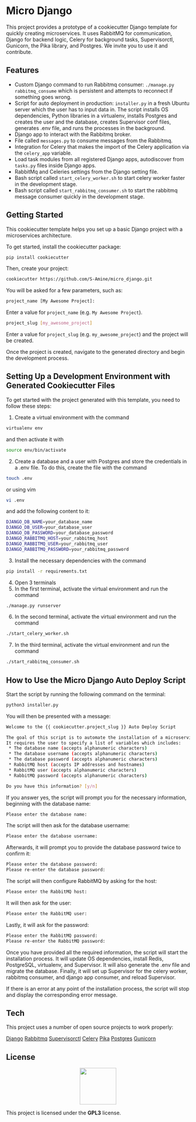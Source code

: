 # Micro Django 

This project provides a prototype of a cookiecutter Django template for quickly creating microservices. It uses RabbitMQ for communication, Django for backend logic, Celery for background tasks, Supervisorctl, Gunicorn, the Pika library, and Postgres. We invite you to use it and contribute.

## Features

* Custom Django command to run Rabbitmq consumer: `./manage.py rabbitmq_consume` which is persistent and attempts to reconnect if something goes wrong.
* Script for auto deployment in production: `installer.py` in a fresh Ubuntu server which the user has to input data in. The script installs OS dependencies, Python libraries in a virtualenv, installs Postgres and creates the user and the database, creates Supervisor conf files, generates .env file, and runs the processes in the background.
* Django app to interact with the Rabbitmq broker.
* File called `messages.py` to consume messages from the Rabbitmq.
* Integration for Celery that makes the import of the Celery application via the `celery_app` variable.
* Load task modules from all registered Django apps, autodiscover from `tasks.py` files inside Django apps.
* RabbitMq and Celeries settings from the Django setting file.
* Bash script called `start_celery_worker.sh` to start celery worker faster in the development stage.
* Bash script called `start_rabbitmq_consumer.sh` to start the rabbitmq message consumer quickly in the development stage.

## Getting Started

This cookiecutter template helps you set up a basic Django project with a microservices architecture. 

To get started, install the cookiecutter package:

```bash
pip install cookiecutter
```

Then, create your project:

```bash
cookiecutter https://github.com/S-Amine/micro_django.git
```

You will be asked for a few parameters, such as: 

```bash
project_name [My Awesome Project]:
```

Enter a value for `project_name` (e.g. `My Awesome Project`). 

```bash
project_slug [my_awesome_project]
```

Enter a value for `project_slug` (e.g. `my_awesome_project`) and the project will be created.

Once the project is created, navigate to the generated directory and begin the development process.

## Setting Up a Development Environment with Generated Cookiecutter Files

To get started with the project generated with this template, you need to follow these steps:

1. Create a virtual environment with the command
```bash
virtualenv env
``` 
and then activate it with 
```bash
source env/bin/activate
```
2. Create a database and a user with Postgres and store the credentials in a .env file. To do this, create the file with the command 
```bash
touch .env
``` 
or using vim
```bash
vi .env
``` 
and add the following content to it: 
```bash
DJANGO_DB_NAME=your_database_name
DJANGO_DB_USER=your_database_user
DJANGO_DB_PASSWORD=your_database_password
DJANGO_RABBITMQ_HOST=your_rabbitmq_host
DJANGO_RABBITMQ_USER=your_rabbitmq_user
DJANGO_RABBITMQ_PASSWORD=your_rabbitmq_password
```
3. Install the necessary dependencies with the command
```bash
pip install -r requirements.txt
```
4. Open 3 terminals
5. In the first terminal, activate the virtual environment and run the command 
```bash
./manage.py runserver
```
6. In the second terminal, activate the virtual environment and run the command 
```bash
./start_celery_worker.sh
```
7. In the third terminal, activate the virtual environment and run the command 
```bash
./start_rabbitmq_consumer.sh
```

## How to Use the Micro Django Auto Deploy Script

Start the script by running the following command on the terminal:

```bash
python3 installer.py
```

You will then be presented with a message:

```bash
Welcome to the {{ cookiecutter.project_slug }} Auto Deploy Script

The goal of this script is to automate the installation of a microservice in an Ubuntu server.
It requires the user to specify a list of variables which includes:
 * The database name (accepts alphanumeric characters)
 * The database username (accepts alphanumeric characters)
 * The database password (accepts alphanumeric characters)
 * RabbitMQ host (accepts IP addresses and hostnames)
 * RabbitMQ user (accepts alphanumeric characters)
 * RabbitMQ password (accepts alphanumeric characters)

Do you have this information? [y/n]
```

If you answer yes, the script will prompt you for the necessary information, beginning with the database name:

```bash
Please enter the database name: 
```

The script will then ask for the database username:

```bash
Please enter the database username: 
```

Afterwards, it will prompt you to provide the database password twice to confirm it:

```bash
Please enter the database password: 
Please re-enter the database password: 
```

The script will then configure RabbitMQ by asking for the host:

```bash
Please enter the RabbitMQ host: 
```

It will then ask for the user:

```bash
Please enter the RabbitMQ user: 
```

Lastly, it will ask for the password:

```bash
Please enter the RabbitMQ password: 
Please re-enter the RabbitMQ password: 
```

Once you have provided all the required information, the script will start the installation process. 
It will update OS dependencies, install Redis, PostgreSQL, virtualenv, and Supervisor.
It will also generate the .env file and migrate the database.
Finally, it will set up Supervisor for the celery worker, rabbitmq consumer, and django app consumer, and reload Supervisor.

If there is an error at any point of the installation process, the script will stop and display the corresponding error message.

## Tech
This project uses a number of open source projects to work properly:

[Django](https://www.djangoproject.com/)
[Rabbitmq](https://www.rabbitmq.com/)
[Supervisorctl](http://supervisord.org/)
[Celery](http://www.celeryproject.org/)
[Pika](https://github.com/pika/pika)
[Postgres](https://www.postgresql.org/)
[Gunicorn](https://gunicorn.org/)

## License

<p align="center">
    <img src="https://upload.wikimedia.org/wikipedia/commons/9/93/GPLv3_Logo.svg" width="100px" height="100px">
</p>

This project is licensed under the <b>GPL3</b> license.
